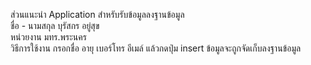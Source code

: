 ส่วนแนะนำ Application สำหรับรับข้อมูลลงฐานข้อมูล
<br/>
ชื่อ - นามสกุล บุรัสกร อยู่สุข
<br/>
หน่วยงาน มทร.พระนคร
<br/>
วิธีการใช้งาน กรอกชื่อ อายุ เบอร์โทร อีเมล์ แล้วกดปุ่ม insert ข้อมูลจะถูกจัดเก็บลงฐานข้อมูล
